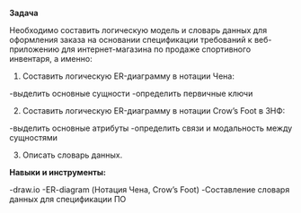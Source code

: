 **Задача**

Необходимо составить логическую модель и словарь данных для оформления заказа на основании спецификации требований к веб-приложению для интернет-магазина по продаже спортивного инвентаря, а именно:

1. Составить логическую ER-диаграмму в нотации Чена:
   
-выделить основные сущности
-определить первичные ключи

2. Составить логическую ER-диаграмму в нотации Crow’s Foot в 3НФ:
   
-выделить основные атрибуты
-определить связи и модальность между сущностями

3. Описать словарь данных.

**Навыки и инструменты:**

-draw.io
-ER-diagram (Нотация Чена, Crow’s Foot)
-Составление словаря данных для спецификации ПО



